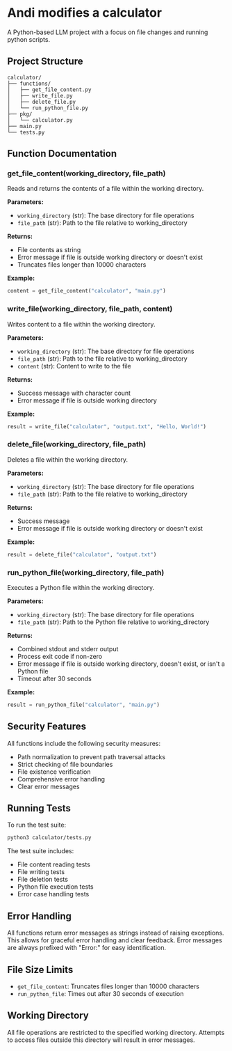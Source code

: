 # Andi modifies a calculator

A Python-based LLM project with a focus on file changes and running python scripts.

## Project Structure

```
calculator/
├── functions/
│   ├── get_file_content.py
│   ├── write_file.py
│   ├── delete_file.py
│   └── run_python_file.py
├── pkg/
│   └── calculator.py
├── main.py
└── tests.py
```

## Function Documentation

### get_file_content(working_directory, file_path)
Reads and returns the contents of a file within the working directory.

**Parameters:**
- `working_directory` (str): The base directory for file operations
- `file_path` (str): Path to the file relative to working_directory

**Returns:**
- File contents as string
- Error message if file is outside working directory or doesn't exist
- Truncates files longer than 10000 characters

**Example:**
```python
content = get_file_content("calculator", "main.py")
```

### write_file(working_directory, file_path, content)
Writes content to a file within the working directory.

**Parameters:**
- `working_directory` (str): The base directory for file operations
- `file_path` (str): Path to the file relative to working_directory
- `content` (str): Content to write to the file

**Returns:**
- Success message with character count
- Error message if file is outside working directory

**Example:**
```python
result = write_file("calculator", "output.txt", "Hello, World!")
```

### delete_file(working_directory, file_path)
Deletes a file within the working directory.

**Parameters:**
- `working_directory` (str): The base directory for file operations
- `file_path` (str): Path to the file relative to working_directory

**Returns:**
- Success message
- Error message if file is outside working directory or doesn't exist

**Example:**
```python
result = delete_file("calculator", "output.txt")
```

### run_python_file(working_directory, file_path)
Executes a Python file within the working directory.

**Parameters:**
- `working_directory` (str): The base directory for file operations
- `file_path` (str): Path to the Python file relative to working_directory

**Returns:**
- Combined stdout and stderr output
- Process exit code if non-zero
- Error message if file is outside working directory, doesn't exist, or isn't a Python file
- Timeout after 30 seconds

**Example:**
```python
result = run_python_file("calculator", "main.py")
```

## Security Features

All functions include the following security measures:
- Path normalization to prevent path traversal attacks
- Strict checking of file boundaries
- File existence verification
- Comprehensive error handling
- Clear error messages

## Running Tests

To run the test suite:
```bash
python3 calculator/tests.py
```

The test suite includes:
- File content reading tests
- File writing tests
- File deletion tests
- Python file execution tests
- Error case handling tests

## Error Handling

All functions return error messages as strings instead of raising exceptions. This allows for graceful error handling and clear feedback. Error messages are always prefixed with "Error:" for easy identification.

## File Size Limits

- `get_file_content`: Truncates files longer than 10000 characters
- `run_python_file`: Times out after 30 seconds of execution

## Working Directory

All file operations are restricted to the specified working directory. Attempts to access files outside this directory will result in error messages.
